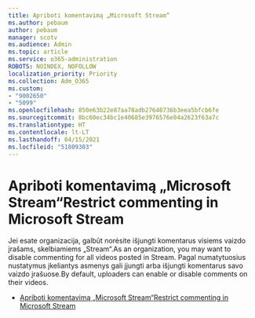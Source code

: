 ```yaml
---
title: Apriboti komentavimą „Microsoft Stream“
ms.author: pebaum
author: pebaum
manager: scotv
ms.audience: Admin
ms.topic: article
ms.service: o365-administration
ROBOTS: NOINDEX, NOFOLLOW
localization_priority: Priority
ms.collection: Adm_O365
ms.custom:
- "9002650"
- "5099"
ms.openlocfilehash: 850e63b22e87aa78adb27648736b3eea5bfcb6fe
ms.sourcegitcommit: 8bc60ec34bc1e40685e3976576e04a2623f63a7c
ms.translationtype: HT
ms.contentlocale: lt-LT
ms.lasthandoff: 04/15/2021
ms.locfileid: "51809303"
---
```

# <a name="restrict-commenting-in-microsoft-stream"></a><span data-ttu-id="0e3c8-102">Apriboti komentavimą „Microsoft Stream“</span><span class="sxs-lookup"><span data-stu-id="0e3c8-102">Restrict commenting in Microsoft Stream</span></span>

<span data-ttu-id="0e3c8-103">Jei esate organizacija, galbūt norėsite išjungti komentarus visiems vaizdo įrašams, skelbiamiems „Stream“.</span><span class="sxs-lookup"><span data-stu-id="0e3c8-103">As an organization, you may want to disable commenting for all videos posted in Stream.</span></span> <span data-ttu-id="0e3c8-104">Pagal numatytuosius nustatymus įkeliantys asmenys gali įjungti arba išjungti komentarus savo vaizdo įrašuose.</span><span class="sxs-lookup"><span data-stu-id="0e3c8-104">By default, uploaders can enable or disable comments on their videos.</span></span>

- [<span data-ttu-id="0e3c8-105">Apriboti komentavimą „Microsoft Stream“</span><span class="sxs-lookup"><span data-stu-id="0e3c8-105">Restrict commenting in Microsoft Stream</span></span>](https://docs.microsoft.com/stream/portal-disable-comments)

